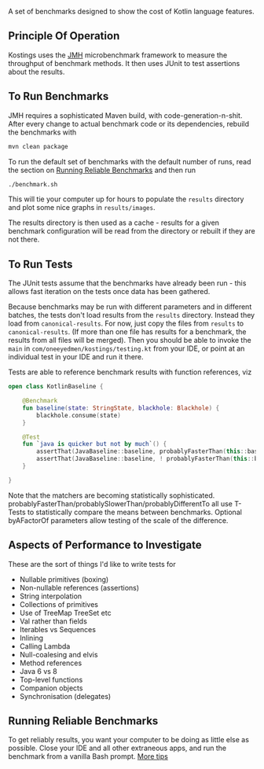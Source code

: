 
A set of benchmarks designed to show the cost of Kotlin language features.

## Principle Of Operation

Kostings uses the [JMH](http://openjdk.java.net/projects/code-tools/jmh/) microbenchmark framework to measure the throughput of benchmark methods. It then uses JUnit to test assertions about the results.

## To Run Benchmarks

JMH requires a sophisticated Maven build, with code-generation-n-shit. After every change to actual benchmark code or its dependencies, rebuild the benchmarks with

```bash
mvn clean package
```

To run the default set of benchmarks with the default number of runs, read the section on [Running Reliable Benchmarks](#Running-Reliable-Benchmarks) and then run

```bash
./benchmark.sh
```

This will tie your computer up for hours to populate the `results` directory and plot some nice graphs in `results/images`. 

The results directory is then used as a cache - results for a given benchmark configuration will be read from the directory or rebuilt if they are not there.

## To Run Tests

The JUnit tests assume that the benchmarks have already been run - this allows fast iteration on the tests once data has been gathered.

Because benchmarks may be run with different parameters and in different batches, the tests don't load results from the `results` directory. Instead they load from `canonical-results`. For now, just copy the files from `results` to `canonical-results`. (If more than one file has results for a benchmark, the results from all files will be merged). Then you should be able to invoke the `main` in `com/oneeyedmen/kostings/testing.kt` from your IDE, or point at an individual test in your IDE and run it there. 

Tests are able to reference benchmark results with function references, viz

```kotlin
open class KotlinBaseline {

    @Benchmark
    fun baseline(state: StringState, blackhole: Blackhole) {
        blackhole.consume(state)
    }

    @Test
    fun `java is quicker but not by much`() {
        assertThat(JavaBaseline::baseline, probablyFasterThan(this::baseline, byAFactorOf = 0.005))
        assertThat(JavaBaseline::baseline, ! probablyFasterThan(this::baseline, byAFactorOf = 0.01))
    }

}
```

Note that the matchers are becoming statistically sophisticated. probablyFasterThan/probablySlowerThan/probablyDifferentTo all use T-Tests to statistically compare the means between benchmarks. Optional byAFactorOf parameters allow testing of the scale of the difference.

## Aspects of Performance to Investigate

These are the sort of things I'd like to write tests for

* Nullable primitives (boxing)
* Non-nullable references (assertions)
* String interpolation 
* Collections of primitives
* Use of TreeMap TreeSet etc
* Val rather than fields
* Iterables vs Sequences
* Inlining
* Calling Lambda
* Null-coalesing and elvis
* Method references
* Java 6 vs 8
* Top-level functions 
* Companion objects
* Synchronisation (delegates) 

## Running Reliable Benchmarks

To get reliably results, you want your computer to be doing as little else as possible. Close your IDE and all other extraneous apps, and run the benchmark from a vanilla Bash prompt. [More tips](http://oneeyedmen.com/benchmarks.html)